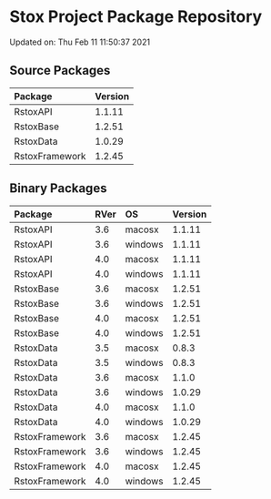 # Stox Project Package Repository


Updated on: Thu Feb 11 11:50:37 2021
## Source Packages

|Package        |Version |
|:--------------|:-------|
|RstoxAPI       |1.1.11  |
|RstoxBase      |1.2.51  |
|RstoxData      |1.0.29  |
|RstoxFramework |1.2.45  |

## Binary Packages

|Package        |RVer |OS      |Version |
|:--------------|:----|:-------|:-------|
|RstoxAPI       |3.6  |macosx  |1.1.11  |
|RstoxAPI       |3.6  |windows |1.1.11  |
|RstoxAPI       |4.0  |macosx  |1.1.11  |
|RstoxAPI       |4.0  |windows |1.1.11  |
|RstoxBase      |3.6  |macosx  |1.2.51  |
|RstoxBase      |3.6  |windows |1.2.51  |
|RstoxBase      |4.0  |macosx  |1.2.51  |
|RstoxBase      |4.0  |windows |1.2.51  |
|RstoxData      |3.5  |macosx  |0.8.3   |
|RstoxData      |3.5  |windows |0.8.3   |
|RstoxData      |3.6  |macosx  |1.1.0   |
|RstoxData      |3.6  |windows |1.0.29  |
|RstoxData      |4.0  |macosx  |1.1.0   |
|RstoxData      |4.0  |windows |1.0.29  |
|RstoxFramework |3.6  |macosx  |1.2.45  |
|RstoxFramework |3.6  |windows |1.2.45  |
|RstoxFramework |4.0  |macosx  |1.2.45  |
|RstoxFramework |4.0  |windows |1.2.45  |
